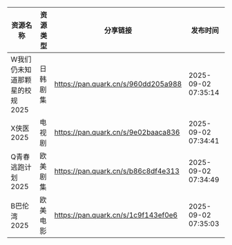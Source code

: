 | 资源名称              | 资源类型 | 分享链接                                | 发布时间                |
| ----------------- | ---- | ----------------------------------- | ------------------- |
| W我们仍未知道那颗星的校规2025 | 日韩剧集 | https://pan.quark.cn/s/960dd205a988 | 2025-09-02 07:35:14 |
| X侠医2025           | 电视剧  | https://pan.quark.cn/s/9e02baaca836 | 2025-09-02 07:34:41 |
| Q青春逃跑计划2025       | 欧美剧集 | https://pan.quark.cn/s/b86c8df4e313 | 2025-09-02 07:34:49 |
| B巴伦湾2025          | 欧美电影 | https://pan.quark.cn/s/1c9f143ef0e6 | 2025-09-02 07:35:03 |
